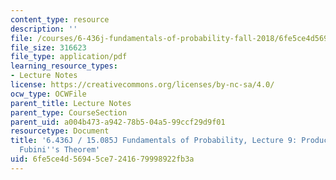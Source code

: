 ```yaml
---
content_type: resource
description: ''
file: /courses/6-436j-fundamentals-of-probability-fall-2018/6fe5ce4d56945ce7241679998922fb3a_MIT6_436JF18_lec09.pdf
file_size: 316623
file_type: application/pdf
learning_resource_types:
- Lecture Notes
license: https://creativecommons.org/licenses/by-nc-sa/4.0/
ocw_type: OCWFile
parent_title: Lecture Notes
parent_type: CourseSection
parent_uid: a004b473-a942-78b5-04a5-99ccf29d9f01
resourcetype: Document
title: '6.436J / 15.085J Fundamentals of Probability, Lecture 9: Product Measure and
  Fubini''s Theorem'
uid: 6fe5ce4d-5694-5ce7-2416-79998922fb3a
---
```

